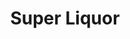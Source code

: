 ---
title: "Super Liquor"
url: /christchurch/super-liquor-prestons-park-drive/
shop: Spirituosen
---